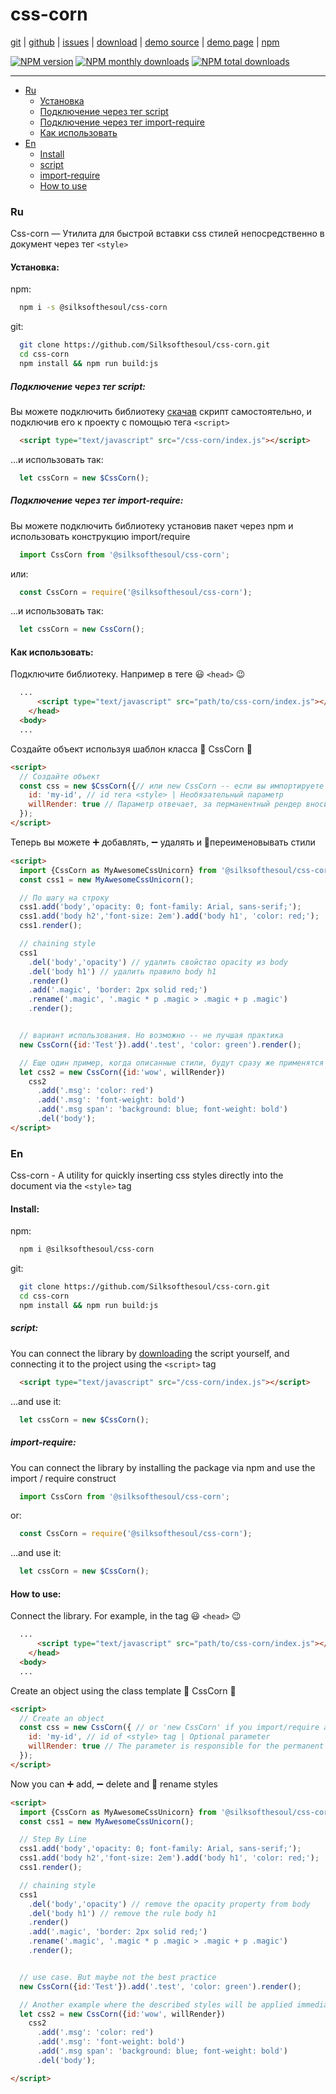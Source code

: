# css-corn

[git][git] \|
[github][github] \|
[issues][issues] \|
[download][download] \|
[demo source][demosrc] \|
[demo page][demopage] \|
[npm][npm]

[![NPM version](https://img.shields.io/npm/v/@silksofthesoul/css-corn.svg?style=flat)](https://www.npmjs.com/package/@silksofthesoul/css-corn) [![NPM monthly downloads](https://img.shields.io/npm/dm/@silksofthesoul/css-corn.svg?style=flat)](https://npmjs.org/package/@silksofthesoul/css-corn) [![NPM total downloads](https://img.shields.io/npm/dt/@silksofthesoul/css-corn.svg?style=flat)](https://npmjs.org/package/@silksofthesoul/css-corn)
* * *

-   [Ru](#ru)
    -   [Установка](#установка)
      -   [Подключение через тег script](#подключение-через-тег-script)
      -   [Подключение через тег import-require](#подключение-через-тег-import-require)
    -   [Как использовать](#как-использовать)
-   [En](#en)
    -   [Install](#install)
      -   [script](#script)
      -   [import-require](#import-require)
    -   [How to use](#How-to-use)

### Ru

Css-corn — Утилита для быстрой вставки css стилей непосредственно в документ через тег `<style>`

#### Установка:

npm:

```bash
  npm i -s @silksofthesoul/css-corn
```

git:

```bash
  git clone https://github.com/Silksofthesoul/css-corn.git
  cd css-corn
  npm install && npm run build:js
```

##### Подключение через тег script:

Вы можете подключить библиотеку [скачав][download] скрипт самостоятельно, и подключив его к проекту с помощью тега `<script>`

```html
  <script type="text/javascript" src="/css-corn/index.js"></script>
```
...и использовать так:
```js
  let cssCorn = new $CssCorn();
```

##### Подключение через тег import-require:

Вы можете подключить библиотеку установив пакет через npm и использовать конструкцию import/require
```js
  import CssCorn from '@silksofthesoul/css-corn';
```
или:
```js
  const CssCorn = require('@silksofthesoul/css-corn');
```
...и использовать так:
```js
  let cssCorn = new CssCorn();
```
#### Как использовать:

Подключите библиотеку. Например в теге 😃 `<head>` 😉

```html
  ...
      <script type="text/javascript" src="path/to/css-corn/index.js"></script>
    </head>
  <body>
  ...
```

Создайте объект используя шаблон класса 🦄 CssCorn 🌽

```html
<script>
  // Создайте объект
  const css = new $CssCorn({// или new CssCorn -- если вы импортируете модуль
    id: 'my-id', // id тега <style> | Необязательный параметр
    willRender: true // Параметр отвечает, за перманентный рендер вносимых стилей | Не обязательный параметр, по умолчанию – false
  });
</script>
```

Теперь вы можете ➕ добавлять, ➖ удалять и 📝переименовывать стили

```html
<script>
  import {CssCorn as MyAwesomeCssUnicorn} from '@silksofthesoul/css-corn';
  const css1 = new MyAwesomeCssUnicorn();

  // По шагу на строку
  css1.add('body','opacity: 0; font-family: Arial, sans-serif;');
  css1.add('body h2','font-size: 2em').add('body h1', 'color: red;');
  css1.render();

  // chaining style
  css1
    .del('body','opacity') // удалить свойство opacity из body
    .del('body h1') // удалить правило body h1
    .render()
    .add('.magic', 'border: 2px solid red;')
    .rename('.magic', '.magic * p .magic > .magic + p .magic')
    .render();


  // вариант использования. Но возможно -- не лучшая практика
  new CssCorn({id:'Test'}).add('.test', 'color: green').render();

  // Еще один пример, когда описанные стили, будут сразу же применятся
  let css2 = new CssCorn({id:'wow', willRender})
    css2
      .add('.msg': 'color: red')
      .add('.msg': 'font-weight: bold')
      .add('.msg span': 'background: blue; font-weight: bold')
      .del('body');
</script>
```

### En

Css-corn - A utility for quickly inserting css styles directly into the document via the `<style>` tag

#### Install:

npm:

```bash
  npm i @silksofthesoul/css-corn
```

git:

```bash
  git clone https://github.com/Silksofthesoul/css-corn.git
  cd css-corn
  npm install && npm run build:js
```

##### script:

You can connect the library by [downloading][download] the script yourself, and connecting it to the project using the `<script>` tag

```html
  <script type="text/javascript" src="/css-corn/index.js"></script>
```
...and use it:
```js
  let cssCorn = new $CssCorn();
```

##### import-require:

You can connect the library by installing the package via npm and use the import / require construct
```js
  import CssCorn from '@silksofthesoul/css-corn';
```
or:
```js
  const CssCorn = require('@silksofthesoul/css-corn');
```
...and use it:
```js
  let cssCorn = new $CssCorn();
```

#### How to use:

Connect the library. For example, in the tag 😃 `<head>` 😉

```html
  ...
      <script type="text/javascript" src="path/to/css-corn/index.js"></script>
    </head>
  <body>
  ...
```

Create an object using the class template 🦄 CssCorn 🌽

```html
<script>
  // Create an object
  const css = new CssCorn({ // or 'new CssCorn' if you import/require a module
    id: 'my-id', // id of <style> tag | Optional parameter
    willRender: true // The parameter is responsible for the permanent rendering of insertion styles | Optional parameter, false by default
  });
</script>
```

Now you can ➕ add, ➖ delete and 📝 rename styles

```html
<script>
  import {CssCorn as MyAwesomeCssUnicorn} from '@silksofthesoul/css-corn';
  const css1 = new MyAwesomeCssUnicorn();

  // Step By Line
  css1.add('body','opacity: 0; font-family: Arial, sans-serif;');
  css1.add('body h2','font-size: 2em').add('body h1', 'color: red;');
  css1.render();

  // chaining style
  css1
    .del('body','opacity') // remove the opacity property from body
    .del('body h1') // remove the rule body h1
    .render()
    .add('.magic', 'border: 2px solid red;')
    .rename('.magic', '.magic * p .magic > .magic + p .magic')
    .render();


  // use case. But maybe not the best practice
  new CssCorn({id:'Test'}).add('.test', 'color: green').render();

  // Another example where the described styles will be applied immediately
  let css2 = new CssCorn({id:'wow', willRender})
    css2
      .add('.msg': 'color: red')
      .add('.msg': 'font-weight: bold')
      .add('.msg span': 'background: blue; font-weight: bold')
      .del('body');

</script>
```

[git]: https://github.com/Silksofthesoul/css-corn.git

[github]: https://github.com/Silksofthesoul/css-corn

[issues]: https://github.com/Silksofthesoul/css-corn/issues

[download]: https://github.com/Silksofthesoul/css-corn/blob/master/dist/index.js

[npm]: https://www.npmjs.com/package/@silksofthesoul/css-corn

[demosrc]: https://github.com/Silksofthesoul/css-corn/blob/master/demo.html
[demopage]: https://silksofthesoul.ru/css-corn
